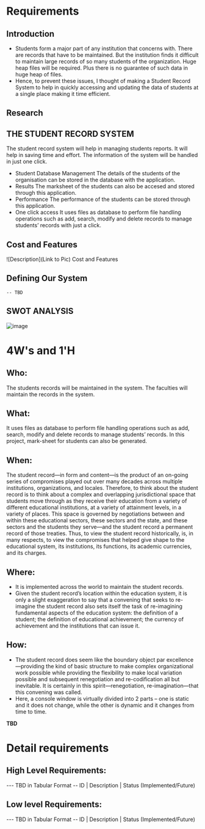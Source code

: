 # Requirements
## Introduction
 * Students form a major part of any institution that concerns with. There are records that have to be maintained. But the institution finds it difficult to maintain large records of so many students of the organization. Huge heap files will be required. Plus there is no guarantee of such data in huge heap of files.
 * Hence, to prevent these issues, I thought of making a Student Record System to help in quickly accessing and updating the data of students at a single place making it time efficient.

## Research
## THE STUDENT RECORD SYSTEM
The student record system will help in managing students reports. It will help in saving time and effort. The information of the system will be handled in just one click.
* Student Database Management
The details of the students of the organisation can be stored in the database with the application.
* Results
The marksheet of the students can also be accesed and stored through this application.
* Performance
The performance of the students can be stored through this application.
* One click access
 It uses files as database to perform file handling operations such as add, search, modify and delete records to manage students’ records with just a click.

## Cost and Features
![Description](Link to Pic)
Cost and Features
## Defining Our System
    -- TBD
## SWOT ANALYSIS
![image](https://user-images.githubusercontent.com/80762665/114082952-05069580-98cc-11eb-9ba8-6246f9012f64.png)


# 4W&#39;s and 1&#39;H

## Who:

The students records will be maintained in the system. The faculties will maintain the records in the system.

## What:

It uses files as database to perform file handling operations such as add, search, modify and delete records to manage students’ records. In this project, mark-sheet for students can also be generated.

## When:

The student record—in form and content—is the product of an on-going series of compromises played out over many decades across multiple institutions, organizations, and locales. Therefore, to think about the student record is to think about a complex and overlapping jurisdictional space that students move through as they receive their education from a variety of different educational institutions, at a variety of attainment levels, in a variety of places. This space is governed by negotiations between and within these educational sectors, these sectors and the state, and these sectors and the students they serve—and the student record a permanent record of those treaties. Thus, to view the student record historically, is, in many respects, to view the compromises that helped give shape to the educational system, its institutions, its functions, its academic currencies, and its charges.

## Where:
* It is implemented across the world to maintain the student records. 
* Given the student record’s location within the education system, it is only a slight exaggeration to say that a convening that seeks to re-imagine the student record also sets itself the task of re-imagining fundamental aspects of the education system: the definition of a student; the definition of educational achievement; the currency of achievement and the institutions that can issue it.

## How:
* The student record does seem like the boundary object par excellence—providing the kind of basic structure to make complex organizational work possible while providing the flexibility to make local variation possible and subsequent renegotiation and re-codification all but inevitable. It is certainly in this spirit—renegotiation, re-imagination—that this convening was called. 
* Here, a console window is virtually divided into 2 parts – one is static and it does not change, while the other is dynamic and it changes from time to time. 

**TBD**

# Detail requirements
## High Level Requirements:
--- TBD in Tabular Format 
-- ID | Description | Status (Implemented/Future)


##  Low level Requirements:
--- TBD in Tabular Format 
-- ID | Description | Status (Implemented/Future)
